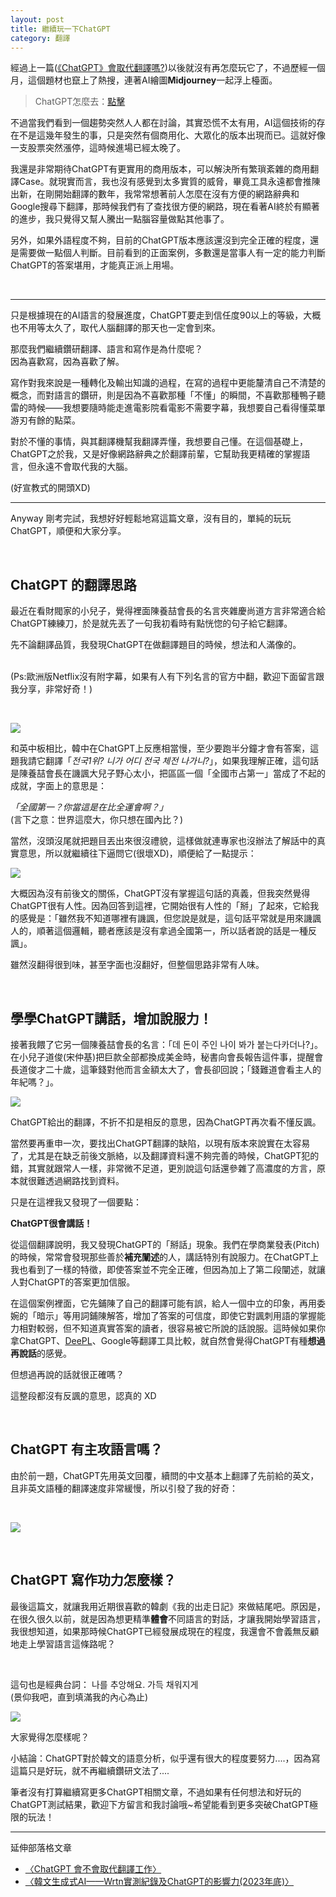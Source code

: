 ```yaml
---
layout: post
title: 繼續玩一下ChatGPT
category: 翻譯
---
```


經過上一篇([《ChatGPT》會取代翻譯嗎?](https://tzling.com/2022/12/12/ChatGPT_Translation_Work/))以後就沒有再怎麼玩它了，不過歷經一個月，這個題材也竄上了熱搜，連著AI繪圖**Midjourney**一起浮上檯面。

> ChatGPT怎麼去：[點擊](https://chat.openai.com/auth/login)

不過當我們看到一個趨勢突然人人都在討論，其實恐慌不太有用，AI這個技術的存在不是這幾年發生的事，只是突然有個商用化、大眾化的版本出現而已。這就好像一支股票突然漲停，這時候進場已經太晚了。



我還是非常期待ChatGPT有更實用的商用版本，可以解決所有繁瑣紊雜的商用翻譯Case。就現實而言，我也沒有感覺到太多實質的威脅，畢竟工具永遠都會推陳出新，在剛開始翻譯的數年，我常常想著前人怎麼在沒有方便的網路辭典和Google搜尋下翻譯，那時候我們有了查找很方便的網路，現在看著AI終於有顯著的進步，我只覺得又幫人騰出一點腦容量做點其他事了。

另外，如果外語程度不夠，目前的ChatGPT版本應該還沒到完全正確的程度，還是需要做一點個人判斷。目前看到的正面案例，多數還是當事人有一定的能力判斷ChatGPT的答案堪用，才能真正派上用場。

<br/>

---

只是根據現在的AI語言的發展進度，ChatGPT要走到信任度90以上的等級，大概也不用等太久了，取代人腦翻譯的那天也一定會到來。


那麼我們繼續鑽研翻譯、語言和寫作是為什麼呢？<br/>
因為喜歡寫，因為喜歡了解。


寫作對我來說是一種轉化及輸出知識的過程，在寫的過程中更能釐清自己不清楚的概念，而對語言的鑽研，則是因為不喜歡那種「不懂」的瞬間，不喜歡那種鴨子聽雷的時候——我想要隨時能走進電影院看電影不需要字幕，我想要自己看得懂菜單游刃有餘的點菜。

對於不懂的事情，與其翻譯機幫我翻譯弄懂，我想要自己懂。在這個基礎上，ChatGPT之於我，又是好像網路辭典之於翻譯前輩，它幫助我更精確的掌握語言，但永遠不會取代我的大腦。


(好宣教式的開頭XD)

---

Anyway 剛考完試，我想好好輕鬆地寫這篇文章，沒有目的，單純的玩玩ChatGPT，順便和大家分享。

<br/>

## ChatGPT 的翻譯思路

最近在看財閥家的小兒子，覺得裡面陳養喆會長的名言夾雜慶尚道方言非常適合給ChatGPT練練刀，於是就先丟了一句我初看時有點恍惚的句子給它翻譯。


先不論翻譯品質，我發現ChatGPT在做翻譯題目的時候，想法和人滿像的。

<br/> (Ps:歐洲版Netflix沒有附字幕，如果有人有下列名言的官方中翻，歡迎下面留言跟我分享，非常好奇！)

<br/>

![](/assets/img/ChatGPT/cpt1.jpg)<br/>


和英中板相比，韓中在ChatGPT上反應相當慢，至少要跑半分鐘才會有答案，這題我請它翻譯「*전국1위? 니가 어디 전국 체전 나가니?*」，如果我理解正確，這句話是陳養喆會長在譏諷大兒子野心太小，把區區一個「全國市占第一」當成了不起的成就，字面上的意思是：

*「全國第一？你當這是在比全運會啊？」*
<br/>
(言下之意：世界這麼大，你只想在國內比？)


當然，沒頭沒尾就把題目丟出來很沒禮貌，這樣做就連專家也沒辦法了解話中的真實意思，所以就繼續往下逼問它(很壞XD)，順便給了一點提示：

![](/assets/img/ChatGPT/cpt2.jpg)<br/>

大概因為沒有前後文的關係，ChatGPT沒有掌握這句話的真義，但我突然覺得ChatGPT很有人性。因為回答到這裡，它開始很有人性的「掰」了起來，它給我的感覺是：「雖然我不知道哪裡有譏諷，但您說是就是，這句話平常就是用來譏諷人的，順著這個邏輯，聽者應該是沒有拿過全國第一，所以話者說的話是一種反諷」。

雖然沒翻得很到味，甚至字面也沒翻好，但整個思路非常有人味。

<br/>

## 學學ChatGPT講話，增加說服力！

接著我餵了它另一個陳養喆會長的名言：「데 돈이 주인 나이 봐가 붙는다카더나?」。在小兒子道俊(宋仲基)把巨款全部都換成美金時，秘書向會長報告這件事，提醒會長道俊才二十歲，這筆錢對他而言金額太大了，會長卻回說；「錢難道會看主人的年紀嗎？」。


![](/assets/img/ChatGPT/cpt3.jpg)<br/>

ChatGPT給出的翻譯，不折不扣是相反的意思，因為ChatGPT再次看不懂反諷。
<br/>

當然要再重申一次，要找出ChatGPT翻譯的缺陷，以現有版本來說實在太容易了，尤其是在缺乏前後文脈絡，以及翻譯資料還不夠完善的時候，ChatGPT犯的錯，其實就跟常人一樣，非常微不足道，更別說這句話還參雜了高濃度的方言，原本就很難透過網路找到資料。


只是在這裡我又發現了一個要點：

**ChatGPT很會講話！**

從這個翻譯說明，我又發現ChatGPT的「掰話」現象。我們在學商業發表(Pitch)的時候，常常會發現那些善於**補充闡述**的人，講話特別有說服力。在ChatGPT上我也看到了一樣的特徵，即使答案並不完全正確，但因為加上了第二段闡述，就讓人對ChatGPT的答案更加信服。

在這個案例裡面，它先鋪陳了自己的翻譯可能有誤，給人一個中立的印象，再用委婉的「暗示」等用詞鋪陳解答，增加了答案的可信度，即使它對諷刺用語的掌握能力相對較弱，但不知道真實答案的讀者，很容易被它所說的話說服。這時候如果你拿ChatGPT、[DeePL](https://www.deepl.com/translator)、Google等翻譯工具比較，就自然會覺得ChatGPT有種**想過再說話**的感覺。

但想過再說的話就很正確嗎？


這整段都沒有反諷的意思，認真的 XD

<br/>

## ChatGPT 有主攻語言嗎？

由於前一題，ChatGPT先用英文回覆，續問的中文基本上翻譯了先前給的英文，且非英文語種的翻譯速度非常緩慢，所以引發了我的好奇：

<br/>

![](/assets/img/ChatGPT/Chat4.jpg)<br/>


<br/>

## ChatGPT 寫作功力怎麼樣？

最後這篇文，就讓我用近期很喜歡的韓劇《我的出走日記》來做結尾吧。原因是，在很久很久以前，就是因為想更精準**體會**不同語言的對話，才讓我開始學習語言，我很想知道，如果那時候ChatGPT已經發展成現在的程度，我還會不會義無反顧地走上學習語言這條路呢？

<br/>

這句也是經典台詞： 나를 추앙해요. 가득 채워지게 <br/>
(景仰我吧，直到填滿我的內心為止)


![](/assets/img/ChatGPT/chat5.jpg)<br/>


大家覺得怎麼樣呢？

小結論：ChatGPT對於韓文的語意分析，似乎還有很大的程度要努力....，因為寫這篇只是好玩，就不再繼續鑽研文法了....





筆者沒有打算繼續寫更多ChatGPT相關文章，不過如果有任何想法和好玩的ChatGPT測試結果，歡迎下方留言和我討論哦~希望能看到更多突破ChatGPT極限的玩法！



---
延伸部落格文章

 - [〈ChatGPT 會不會取代翻譯工作〉](https://tzling.com/2022/12/12/ChatGPT_Translation_Work/)<br/>
- [〈韓文生成式AI——Wrtn實測紀錄及ChatGPT的影響力(2023年底)〉](https://tzling.com/2023/09/04/KR_Generative_AI_Wrtn_ChatGPT_tw/)




